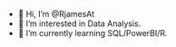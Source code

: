 - 👋 Hi, I’m @RjamesAt
- 👀 I’m interested in Data Analysis.
- 🌱 I’m currently learning SQL/PowerBI/R.


<!---
RjamesAt/RjamesAt is a ✨ special ✨ repository because its `README.md` (this file) appears on your GitHub profile.
You can click the Preview link to take a look at your changes.
--->

